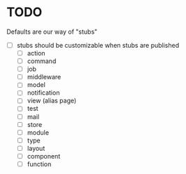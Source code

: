 # TODO

Defaults are our way of "stubs"

- [ ] stubs should be customizable when stubs are published
  - [ ] action
  - [ ] command
  - [ ] job
  - [ ] middleware
  - [ ] model
  - [ ] notification
  - [ ] view (alias page)
  - [ ] test
  - [ ] mail
  - [ ] store
  - [ ] module
  - [ ] type
  - [ ] layout
  - [ ] component
  - [ ] function
